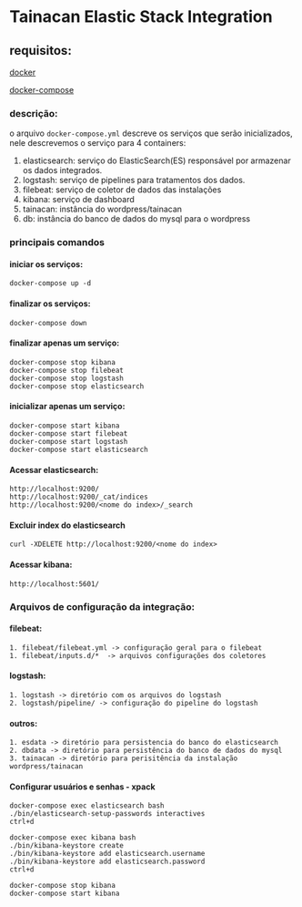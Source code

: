 # Tainacan Elastic Stack Integration
## requisitos:
[docker](https://docs.docker.com/get-docker)

[docker-compose](https://docs.docker.com/compose/install)

### descrição:
   o arquivo `docker-compose.yml` descreve os serviços que serão inicializados, nele descrevemos o serviço para 4 containers:
  
1. elasticsearch:
   serviço do ElasticSearch(ES) responsável por armazenar os dados integrados.
2. logstash:
   serviço de pipelines para tratamentos dos dados.
3. filebeat:
   serviço de coletor de dados das instalações
4. kibana:
   serviço de dashboard
5. tainacan:
   instância do wordpress/tainacan
6. db:
   instância do banco de dados do mysql para o wordpress

### principais comandos
#### iniciar os serviços:
```
docker-compose up -d
```
#### finalizar os serviços:
```
docker-compose down
```
#### finalizar apenas um serviço:
```
docker-compose stop kibana
docker-compose stop filebeat
docker-compose stop logstash
docker-compose stop elasticsearch
```
#### inicializar apenas um serviço:
```
docker-compose start kibana
docker-compose start filebeat
docker-compose start logstash
docker-compose start elasticsearch
```
#### Acessar elasticsearch:
```
http://localhost:9200/
http://localhost:9200/_cat/indices
http://localhost:9200/<nome do index>/_search
```
#### Excluir index do elasticsearch
```
curl -XDELETE http://localhost:9200/<nome do index>
```
#### Acessar kibana:
```
http://localhost:5601/
```
### Arquivos de configuração da integração:
#### filebeat:
```
1. filebeat/filebeat.yml -> configuração geral para o filebeat
1. filebeat/inputs.d/*  -> arquivos configurações dos coletores
```

#### logstash:
```
1. logstash -> diretório com os arquivos do logstash
2. logstash/pipeline/ -> configuração do pipeline do logstash
```

#### outros:
```
1. esdata -> diretório para persistencia do banco do elasticsearch
2. dbdata -> diretório para persistência do banco de dados do mysql
3. tainacan -> diretório para perisitência da instalação wordpress/tainacan
```

#### Configurar usuários e senhas - xpack
```
docker-compose exec elasticsearch bash
./bin/elasticsearch-setup-passwords interactives
ctrl+d

docker-compose exec kibana bash
./bin/kibana-keystore create
./bin/kibana-keystore add elasticsearch.username
./bin/kibana-keystore add elasticsearch.password
ctrl+d

docker-compose stop kibana
docker-compose start kibana
```





